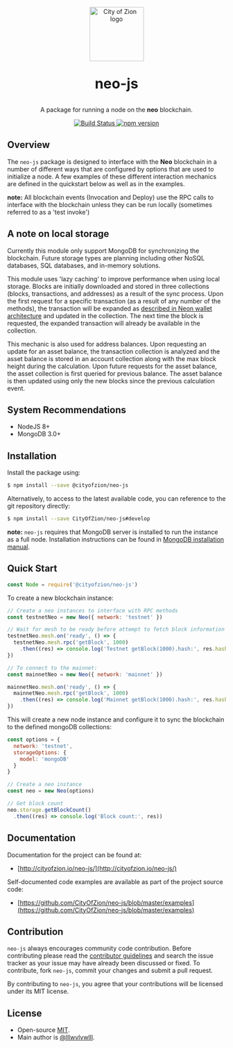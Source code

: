 <p align="center">
  <img 
    src="http://res.cloudinary.com/vidsy/image/upload/v1503160820/CoZ_Icon_DARKBLUE_200x178px_oq0gxm.png" 
    width="125px"
    alt="City of Zion logo">
</p>

<p align="center" style="font-size: 32px;">
  <strong>neo-js</strong>
</p>

<p align="center">
  A package for running a node on the <b>neo</b> blockchain.
</p>

<p align="center">
  <a href="https://travis-ci.org/CityOfZion/neo-js">
    <img src="https://travis-ci.org/CityOfZion/neo-js.svg?branch=master" alt="Build Status">
  </a>
  <a href="https://badge.fury.io/js/%40cityofzion%2Fneo-js">
    <img src="https://badge.fury.io/js/%40cityofzion%2Fneo-js.svg" alt="npm version">
  </a>
</p>

## Overview

The `neo-js` package is designed to interface with the **Neo** blockchain in a number of different ways that are configured by options that are used to initialize a node. A few examples of these different interaction mechanics are defined in the quickstart below as well as in the examples.

**note:** All blockchain events (Invocation and Deploy) use the RPC calls to interface with the blockchain unless they can be run locally (sometimes referred to as a 'test invoke')

## A note on local storage

Currently this module only support MongoDB for synchronizing the blockchain.  Future storage types are planning including other NoSQL databases, SQL databases, and in-memory solutions.

This module uses 'lazy caching' to improve performance when using local storage. Blocks are initially downloaded and stored in three collections (blocks, transactions, and addresses) as a result of the sync process. Upon the first request for a specific transaction (as a result of any number of the methods), the transaction will be expanded as [described in Neon wallet architecture](https://github.com/CityOfZion/neon-wallet-db/blob/master/docs/Overview.md) and updated in the collection. The next time the block is requested, the expanded transaction will already be available in the collection.

This mechanic is also used for address balances. Upon requesting an update for an asset balance, the transaction collection is analyzed and the asset balance is stored in an account collection along with the max block height during the calculation. Upon future requests for the asset balance, the asset collection is first queried for previous balance.  The asset balance is then updated using only the new blocks since the previous calculation event.

## System Recommendations

* NodeJS 8+
* MongoDB 3.0+

## Installation

Install the package using:

```bash
$ npm install --save @cityofzion/neo-js
```

Alternatively, to access to the latest available code, you can reference to the git repository directly:

```bash
$ npm install --save CityOfZion/neo-js#develop
```

**note:** `neo-js` requires that MongoDB server is installed to run the instance as a full node.
Installation instructions can be found in [MongoDB installation manual](https://docs.mongodb.com/manual/installation/).

## Quick Start

```js
const Node = require('@cityofzion/neo-js')
```

To create a new blockchain instance:

```js
// Create a neo instances to interface with RPC methods
const testnetNeo = new Neo({ network: 'testnet' })

// Wait for mesh to be ready before attempt to fetch block information
testnetNeo.mesh.on('ready', () => {
  testnetNeo.mesh.rpc('getBlock', 1000)
    .then((res) => console.log('Testnet getBlock(1000).hash:', res.hash))
})

// To connect to the mainnet:
const mainnetNeo = new Neo({ network: 'mainnet' })

mainnetNeo.mesh.on('ready', () => {
  mainnetNeo.mesh.rpc('getBlock', 1000)
    .then((res) => console.log('Mainnet getBlock(1000).hash:', res.hash))
})
```

This will create a new node instance and configure it to sync the blockchain to the defined mongoDB collections:

```js
const options = {
  network: 'testnet',
  storageOptions: {
    model: 'mongoDB'
  }
}

// Create a neo instance
const neo = new Neo(options)

// Get block count
neo.storage.getBlockCount()
  .then((res) => console.log('Block count:', res))
```

## Documentation

Documentation for the project can be found at:

* [http://cityofzion.io/neo-js/](http://cityofzion.io/neo-js/)

Self-documented code examples are available as part of the project source code:

* [https://github.com/CityOfZion/neo-js/blob/master/examples](https://github.com/CityOfZion/neo-js/blob/master/examples)

## Contribution

`neo-js` always encourages community code contribution. Before contributing please read the [contributor guidelines](https://github.com/CityOfZion/neo-js/blob/master/.github/CONTRIBUTING.md) and search the issue tracker as your issue may have already been discussed or fixed. To contribute, fork `neo-js`, commit your changes and submit a pull request.

By contributing to `neo-js`, you agree that your contributions will be licensed under its MIT license.

## License

* Open-source [MIT](https://github.com/CityOfZion/neo-js/blob/master/LICENSE.md).
* Main author is [@lllwvlvwlll](https://github.com/lllwvlvwlll).
